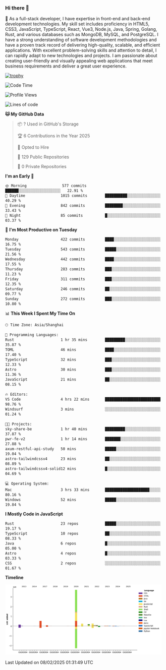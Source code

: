### Hi there 👋

🌱 As a full-stack developer, I have expertise in front-end and back-end development technologies. My skill set includes proficiency in HTML5, CSS3, JavaScript, TypeScript, React, Vue3, Node.js, Java, Spring, Golang, Rust, and various databases such as MongoDB, MySQL, and PostgreSQL. I have a strong understanding of software development methodologies and have a proven track record of delivering high-quality, scalable, and efficient applications. With excellent problem-solving skills and attention to detail, I can rapidly adapt to new technologies and projects. I am passionate about creating user-friendly and visually appealing web applications that meet business requirements and deliver a great user experience.

[![trophy](https://github-profile-trophy.vercel.app/?username=elton&rank=SECRET,SSS,SS,S,AAA,AA,A&theme=onedark&no-frame=true&margin-w=10)](https://github.com/ryo-ma/github-profile-trophy)

<!--START_SECTION:waka-->
![Code Time](http://img.shields.io/badge/Code%20Time-1%2C431%20hrs%2046%20mins-blue)

![Profile Views](http://img.shields.io/badge/Profile%20Views-0-blue)

![Lines of code](https://img.shields.io/badge/From%20Hello%20World%20I%27ve%20Written-5.6%20million%20lines%20of%20code-blue)

**🐱 My GitHub Data** 

> 📦 ? Used in GitHub's Storage 
 > 
> 🏆 6 Contributions in the Year 2025
 > 
> 💼 Opted to Hire
 > 
> 📜 129 Public Repositories 
 > 
> 🔑 0 Private Repositories 
 > 
**I'm an Early 🐤** 

```text
🌞 Morning                577 commits         ██████░░░░░░░░░░░░░░░░░░░   22.91 % 
🌆 Daytime                1015 commits        ██████████░░░░░░░░░░░░░░░   40.29 % 
🌃 Evening                842 commits         ████████░░░░░░░░░░░░░░░░░   33.43 % 
🌙 Night                  85 commits          █░░░░░░░░░░░░░░░░░░░░░░░░   03.37 % 
```
📅 **I'm Most Productive on Tuesday** 

```text
Monday                   422 commits         ████░░░░░░░░░░░░░░░░░░░░░   16.75 % 
Tuesday                  543 commits         █████░░░░░░░░░░░░░░░░░░░░   21.56 % 
Wednesday                442 commits         ████░░░░░░░░░░░░░░░░░░░░░   17.55 % 
Thursday                 283 commits         ███░░░░░░░░░░░░░░░░░░░░░░   11.23 % 
Friday                   311 commits         ███░░░░░░░░░░░░░░░░░░░░░░   12.35 % 
Saturday                 246 commits         ██░░░░░░░░░░░░░░░░░░░░░░░   09.77 % 
Sunday                   272 commits         ███░░░░░░░░░░░░░░░░░░░░░░   10.80 % 
```


📊 **This Week I Spent My Time On** 

```text
🕑︎ Time Zone: Asia/Shanghai

💬 Programming Languages: 
Rust                     1 hr 35 mins        █████████░░░░░░░░░░░░░░░░   35.87 % 
TOML                     46 mins             ████░░░░░░░░░░░░░░░░░░░░░   17.40 % 
TypeScript               32 mins             ███░░░░░░░░░░░░░░░░░░░░░░   12.33 % 
Astro                    30 mins             ███░░░░░░░░░░░░░░░░░░░░░░   11.36 % 
JavaScript               21 mins             ██░░░░░░░░░░░░░░░░░░░░░░░   08.15 % 

🔥 Editors: 
VS Code                  4 hrs 22 mins       █████████████████████████   98.76 % 
Windsurf                 3 mins              ░░░░░░░░░░░░░░░░░░░░░░░░░   01.24 % 

🐱‍💻 Projects: 
sky-share-be             1 hr 40 mins        █████████░░░░░░░░░░░░░░░░   37.87 % 
pwr-fe-v2                1 hr 14 mins        ███████░░░░░░░░░░░░░░░░░░   27.88 % 
axum-restful-api-study   50 mins             █████░░░░░░░░░░░░░░░░░░░░   19.04 % 
astro-tailwindcssv4      23 mins             ██░░░░░░░░░░░░░░░░░░░░░░░   08.89 % 
astro-tailwindcssv4-solid12 mins             █░░░░░░░░░░░░░░░░░░░░░░░░   04.69 % 

💻 Operating System: 
Mac                      3 hrs 33 mins       ████████████████████░░░░░   80.16 % 
Windows                  52 mins             █████░░░░░░░░░░░░░░░░░░░░   19.84 % 
```

**I Mostly Code in JavaScript** 

```text
Rust                     23 repos            █████░░░░░░░░░░░░░░░░░░░░   19.17 % 
TypeScript               10 repos            ██░░░░░░░░░░░░░░░░░░░░░░░   08.33 % 
Java                     6 repos             █░░░░░░░░░░░░░░░░░░░░░░░░   05.00 % 
Astro                    4 repos             █░░░░░░░░░░░░░░░░░░░░░░░░   03.33 % 
CSS                      2 repos             ░░░░░░░░░░░░░░░░░░░░░░░░░   01.67 % 
```



**Timeline**

![Lines of Code chart](https://raw.githubusercontent.com/elton/elton/main/assets/bar_graph.png)


 Last Updated on 08/02/2025 01:31:49 UTC
<!--END_SECTION:waka-->

<!--
**elton/elton** is a ✨ _special_ ✨ repository because its `README.md` (this file) appears on your GitHub profile.

Here are some ideas to get you started:

- 🔭 I’m currently working on ...
- 🌱 I’m currently learning ...
- 👯 I’m looking to collaborate on ...
- 🤔 I’m looking for help with ...
- 💬 Ask me about ...
- 📫 How to reach me: ...
- 😄 Pronouns: ...
- ⚡ Fun fact: ...
-->
